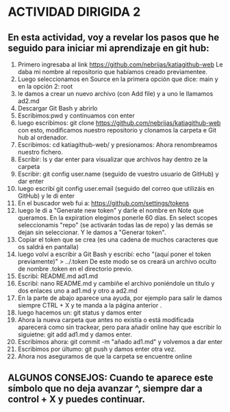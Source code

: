 # ACTIVIDAD DIRIGIDA 2
## En esta actividad, voy a revelar los pasos que he seguido para iniciar mi aprendizaje en git hub:

1. Primero ingresaba al link  https://github.com/nebrijas/katiagithub-web Le daba mi nombre al repositorio que habíamos creado previamentee.
4. Luego seleccionamos en Source en la primera opción que dice: main y en la opción 2: root
5. le damos a crear un  nuevo archivo (con Add file) y a uno le llamamos  ad2.md
7. Descargar Git Bash y abrirlo
8. Escribimos:pwd
y continuamos con enter
9. luego escribimos:
git clone https://github.com/nebrijas/katiagithub-web
con esto, modificamos nuestro repositorio y clonamos  la carpeta e Git hub al ordenador. 
10. Escribimos:
cd katiagithub-web/
y presionamos:
Ahora renombreamos nuestro fichero. 
11. Escribir:
ls
y dar enter para visualizar que archivos hay dentro ze la carpeta
12. Escribir:
git config user.name (seguido de vuestro usuario de GitHub)
y dar enter
13. luego escribí
git config user.email (seguido del correo que utilizáis en GitHub)
y le di enter
14. En el buscador web fui a: https://github.com/settings/tokens
15. luego le di a  "Generate new token" y darle el nombre en Note que queramos. En la expiration elegimos ponerle 60 días. En select scopes seleccionamis "repo" (se activarán todas las de repo) y las demás se dejan sin seleccionar. Y le damos a "Generar token".
16. Copiar el token que se crea (es una cadena de muchos caracteres que os saldrá en pantalla)
16. luego volví a escribir a Git Bash y escribí:
echo "(aquí poner el token previamente)" > ../.token
De este modo se os creará un archivo oculto de nombre .token en el directorio previo.
17. Escribí:
README.md ad1.md
18. Escribí:
nano README.md y cambiñe el archivo poniéndole un título y dos enlaces uno a ad1.md y otro a ad2.md
19. En la parte de abajo aparece una ayuda, por ejemplo para salir le damos siempre CTRL + X y te manda a la página anterior .
20. luego hacemos un:
git status
y damos enter
21. Ahora la nueva carpeta que antes no existía o está modificada aparecerá como sin trackear, pero para añadir online hay que escribir lo siguietne: 
git add ad1.md
y damos enter.
22. Escribimos ahora:
git commit -m "añado ad1.md"
y volvemos a dar enter
23. Escribimos por últumo:
git push
y damos enter otra vez.
24. Ahora nos aseguramos de que la carpeta se encuentre online

## ALGUNOS CONSEJOS: Cuando te aparece este símbolo que no deja avanzar ^, siempre dar a control + X y puedes continuar.
